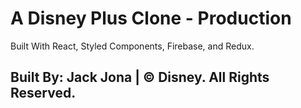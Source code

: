# A Disney Plus Clone - Production

Built With React, Styled Components, Firebase, and Redux.

## Built By: Jack Jona | © Disney. All Rights Reserved.
